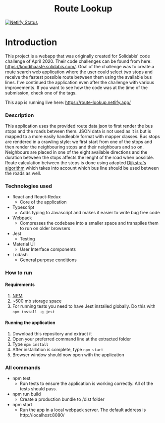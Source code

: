 <div align="center">
  <h1>Route Lookup</h1>
</div>

[![Netlify Status](https://api.netlify.com/api/v1/badges/f81dae2a-f3d2-46eb-b1d7-69071ee19a4c/deploy-status)](https://app.netlify.com/sites/route-lookup/deploys)

# Introduction

This project is a webapp that was originally created for Solidabis' code challenge of April 2020. Their code challenges can be found from here: https://koodihaaste.solidabis.com/. Goal of the challenge was to create a route search web application where the user could select two stops and receive the fastest possible route between them using the available bus lines. I've continued the application even after the challenge with various improvements. If you want to see how the code was at the time of the submission, check one of the tags.

This app is running live here: https://route-lookup.netlify.app/

### Description

This application uses the provided route data json to first render the bus stops and the roads between them. JSON data is not used as it is but is mapped to a more easily handleable format with mapper classes. Bus stops are rendered in a crawling style: we first start from one of the stops and then render the neighbouring stops and their neighbours and so on. Neighbours are placed in one of the eight available directions and the duration between the stops affects the lenght of the road when possible. Route calculation between the stops is done using adapted [Dijkstra's algorithm](https://en.wikipedia.org/wiki/Dijkstra%27s_algorithm) which takes into account which bus line should be used between the roads as well.

### Technologies used

- React and React-Redux
  - Core of the application
- Typescript
  - Adds typing to Javascript and makes it easier to write bug free code
- Webpack
  - Compresses the codebase into a smaller space and transpiles them to run on older browsers
- Jest
  - Testing
- Material UI
  - User Interface components
- Lodash
  - General purpose conditions

### How to run

#### Requirements

1. <a href="https://www.npmjs.com/get-npm">NPM</a>
2. ~500 mb storage space
3. For running tests you need to have Jest installed globally. Do this with `npm install -g jest`

#### Running the application

1. Download this repository and extract it
2. Open your preferred command line at the extracted folder
3. Type `npm install`
4. After installation is complete, type `npm start`
5. Browser window should now open with the application

### All commands

- npm test
  - Run tests to ensure the application is working correctly. All of the tests should pass.
- npm run build
  - Create a production bundle to /dist folder
- npm start
  - Run the app in a local webpack server. The default address is http://localhost:8080/